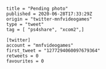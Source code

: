 ```
title = "Pending photo"
published = 2020-06-28T17:33:29Z
origin = "twitter-mnfvideogames"
type = "tweet"
tag = [ "ps4share", "xcom2",]

[twitter]
account = "mnfvideogames"
first_tweet = "1277294060097679364"
retweets = 0
favourites = 0
```

<p class='image'><img src='https://mnf.m17s.net/2020/06/28/EbncLaaWoAs-VdW.jpg' alt=''></p>

